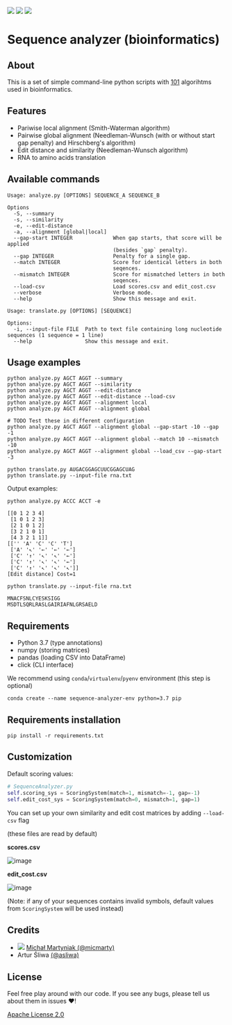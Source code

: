 ![](https://img.shields.io/badge/python-3.7-blue.svg?style=popout-square)
![](https://img.shields.io/badge/platform-Linux_|%20Windows%20|_macOS-blue.svg?style=popout-square)
![](https://img.shields.io/badge/license-Apache%202.0-blue.svg?style=popout-square)

# Sequence analyzer (bioinformatics)

## About
This is a set of simple command-line python scripts with [101](https://dictionary.cambridge.org/dictionary/english/101) algorihtms used in bioinformatics.

## Features
- Pariwise local alignment (Smith-Waterman algorithm)
- Pairwise global alignment (Needleman-Wunsch (with or without start gap penalty) and Hirschberg's algorithm)
- Edit distance and similarity (Needleman-Wunsch algorithm)
- RNA to amino acids translation

## Available commands
```
Usage: analyze.py [OPTIONS] SEQUENCE_A SEQUENCE_B

Options
  -S, --summary
  -s, --similarity
  -e, --edit-distance
  -a, --alignment [global|local]
  --gap-start INTEGER             When gap starts, that score will be applied
                                  (besides `gap` penalty).
  --gap INTEGER                   Penalty for a single gap.
  --match INTEGER                 Score for identical letters in both
                                  seqences.
  --mismatch INTEGER              Score for mismatched letters in both
                                  seqences.
  --load-csv                      Load scores.csv and edit_cost.csv
  --verbose                       Verbose mode.
  --help                          Show this message and exit.
```
```
Usage: translate.py [OPTIONS] [SEQUENCE]

Options:
  -i, --input-file FILE  Path to text file containing long nucleotide sequences (1 sequence = 1 line)
  --help                 Show this message and exit.
```

## Usage examples
```
python analyze.py AGCT AGGT --summary
python analyze.py AGCT AGGT --similarity
python analyze.py AGCT AGGT --edit-distance
python analyze.py AGCT AGGT --edit-distance --load-csv
python analyze.py AGCT AGGT --alignment local
python analyze.py AGCT AGGT --alignment global 

# TODO Test these in different configuration
python analyze.py AGCT AGGT --alignment global --gap-start -10 --gap -1
python analyze.py AGCT AGGT --alignment global --match 10 --mismatch -10
python analyze.py AGCT AGGT --alignment global --load_csv --gap-start -3

python translate.py AUGACGGAGCUUCGGAGCUAG
python translate.py --input-file rna.txt
```

Output examples:
```
python analyze.py ACCC ACCT -e

[[0 1 2 3 4]
 [1 0 1 2 3]
 [2 1 0 1 2]
 [3 2 1 0 1]
 [4 3 2 1 1]]
[['' 'A' 'C' 'C' 'T']
 ['A' '↖' '←' '←' '←']
 ['C' '↑' '↖' '↖' '←']
 ['C' '↑' '↖' '↖' '←']
 ['C' '↑' '↖' '↖' '↖']]
[Edit distance] Cost=1
```
```
python translate.py --input-file rna.txt

MNACFSNLCYESKSIGG
MSDTLSQRLRASLGAIRIAFNLGRSAELD
```

## Requirements
- Python 3.7 (type annotations)
- numpy (storing matrices)
- pandas (loading CSV into DataFrame)
- click (CLI interface)

We recommend using `conda`/`virtualenv`/`pyenv` environment (this step is optional)

`conda create --name sequence-analyzer-env python=3.7 pip`

## Requirements installation

`pip install -r requirements.txt`


## Customization
Default scoring values: 
```python
# SequenceAnalyzer.py
self.scoring_sys = ScoringSystem(match=1, mismatch=-1, gap=-1)
self.edit_cost_sys = ScoringSystem(match=0, mismatch=1, gap=1)
```
You can set up your own similarity and edit cost matrices by adding `--load-csv` flag

(these files are read by default)

**scores.csv**

![image](https://user-images.githubusercontent.com/12485656/50089228-7d318480-0205-11e9-9f51-6c396363719d.png)

**edit_cost.csv**

![image](https://user-images.githubusercontent.com/12485656/50089142-43f91480-0205-11e9-8d93-bc05449c039d.png)

(Note: if any of your sequences contains invalid symbols, default values from `ScoringSystem` will be used instead)

## Credits
- ![](https://avatars2.githubusercontent.com/u/12485656?s=22&v=4) [Michał Martyniak (@micmarty)](http://martyniak.me)
- Artur Śliwa [(@asliwa)](https://github.com/asliwa)

## License

Feel free play around with our code. If you see any bugs, please tell us about them in issues :heart:!

[Apache License 2.0](http://www.apache.org/licenses/LICENSE-2.0.html)
